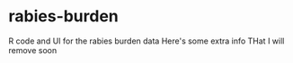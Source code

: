 # rabies-burden
R code and UI for the rabies burden data
Here's some extra info
THat I will remove soon